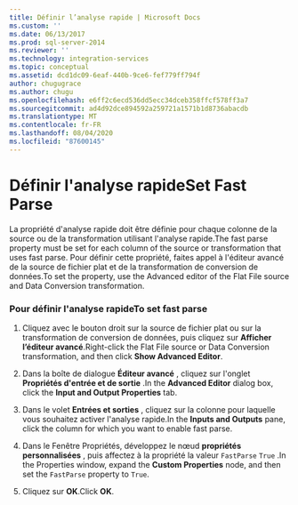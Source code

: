 ```yaml
---
title: Définir l’analyse rapide | Microsoft Docs
ms.custom: ''
ms.date: 06/13/2017
ms.prod: sql-server-2014
ms.reviewer: ''
ms.technology: integration-services
ms.topic: conceptual
ms.assetid: dcd1dc09-6eaf-440b-9ce6-fef779ff794f
author: chugugrace
ms.author: chugu
ms.openlocfilehash: e6ff2c6ecd536dd5ecc34dceb358ffcf578ff3a7
ms.sourcegitcommit: ad4d92dce894592a259721a1571b1d8736abacdb
ms.translationtype: MT
ms.contentlocale: fr-FR
ms.lasthandoff: 08/04/2020
ms.locfileid: "87600145"
---
```

# <a name="set-fast-parse"></a><span data-ttu-id="daaf6-102">Définir l'analyse rapide</span><span class="sxs-lookup"><span data-stu-id="daaf6-102">Set Fast Parse</span></span>
  <span data-ttu-id="daaf6-103">La propriété d'analyse rapide doit être définie pour chaque colonne de la source ou de la transformation utilisant l'analyse rapide.</span><span class="sxs-lookup"><span data-stu-id="daaf6-103">The fast parse property must be set for each column of the source or transformation that uses fast parse.</span></span> <span data-ttu-id="daaf6-104">Pour définir cette propriété, faites appel à l'éditeur avancé de la source de fichier plat et de la transformation de conversion de données.</span><span class="sxs-lookup"><span data-stu-id="daaf6-104">To set the property, use the Advanced editor of the Flat File source and Data Conversion transformation.</span></span>  
  
### <a name="to-set-fast-parse"></a><span data-ttu-id="daaf6-105">Pour définir l'analyse rapide</span><span class="sxs-lookup"><span data-stu-id="daaf6-105">To set fast parse</span></span>  
  
1.  <span data-ttu-id="daaf6-106">Cliquez avec le bouton droit sur la source de fichier plat ou sur la transformation de conversion de données, puis cliquez sur **Afficher l’éditeur avancé**.</span><span class="sxs-lookup"><span data-stu-id="daaf6-106">Right-click the Flat File source or Data Conversion transformation, and then click **Show Advanced Editor**.</span></span>  
  
2.  <span data-ttu-id="daaf6-107">Dans la boîte de dialogue **Éditeur avancé** , cliquez sur l'onglet **Propriétés d'entrée et de sortie** .</span><span class="sxs-lookup"><span data-stu-id="daaf6-107">In the **Advanced Editor** dialog box, click the **Input and Output Properties** tab.</span></span>  
  
3.  <span data-ttu-id="daaf6-108">Dans le volet **Entrées et sorties** , cliquez sur la colonne pour laquelle vous souhaitez activer l'analyse rapide.</span><span class="sxs-lookup"><span data-stu-id="daaf6-108">In the **Inputs and Outputs** pane, click the column for which you want to enable fast parse.</span></span>  
  
4.  <span data-ttu-id="daaf6-109">Dans le Fenêtre Propriétés, développez le nœud **propriétés personnalisées** , puis affectez à la propriété la valeur `FastParse` `True` .</span><span class="sxs-lookup"><span data-stu-id="daaf6-109">In the Properties window, expand the **Custom Properties** node, and then set the `FastParse` property to `True`.</span></span>  
  
5.  <span data-ttu-id="daaf6-110">Cliquez sur **OK**.</span><span class="sxs-lookup"><span data-stu-id="daaf6-110">Click **OK**.</span></span>  
  
  
